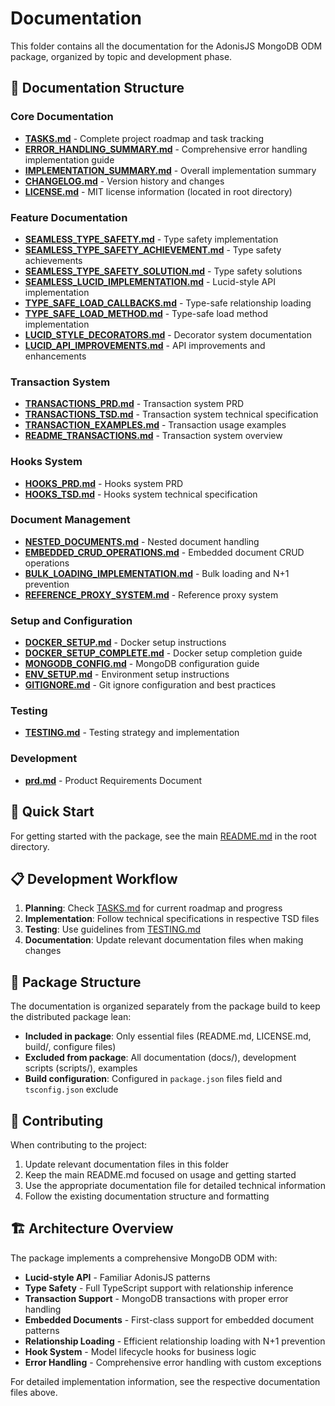 # Documentation

This folder contains all the documentation for the AdonisJS MongoDB ODM package, organized by topic and development phase.

## 📁 Documentation Structure

### Core Documentation

- **[TASKS.md](./TASKS.md)** - Complete project roadmap and task tracking
- **[ERROR_HANDLING_SUMMARY.md](./ERROR_HANDLING_SUMMARY.md)** - Comprehensive error handling implementation guide
- **[IMPLEMENTATION_SUMMARY.md](./IMPLEMENTATION_SUMMARY.md)** - Overall implementation summary
- **[CHANGELOG.md](./CHANGELOG.md)** - Version history and changes
- **[LICENSE.md](../LICENSE.md)** - MIT license information (located in root directory)

### Feature Documentation

- **[SEAMLESS_TYPE_SAFETY.md](./SEAMLESS_TYPE_SAFETY.md)** - Type safety implementation
- **[SEAMLESS_TYPE_SAFETY_ACHIEVEMENT.md](./SEAMLESS_TYPE_SAFETY_ACHIEVEMENT.md)** - Type safety achievements
- **[SEAMLESS_TYPE_SAFETY_SOLUTION.md](./SEAMLESS_TYPE_SAFETY_SOLUTION.md)** - Type safety solutions
- **[SEAMLESS_LUCID_IMPLEMENTATION.md](./SEAMLESS_LUCID_IMPLEMENTATION.md)** - Lucid-style API implementation
- **[TYPE_SAFE_LOAD_CALLBACKS.md](./TYPE_SAFE_LOAD_CALLBACKS.md)** - Type-safe relationship loading
- **[TYPE_SAFE_LOAD_METHOD.md](./TYPE_SAFE_LOAD_METHOD.md)** - Type-safe load method implementation
- **[LUCID_STYLE_DECORATORS.md](./LUCID_STYLE_DECORATORS.md)** - Decorator system documentation
- **[LUCID_API_IMPROVEMENTS.md](./LUCID_API_IMPROVEMENTS.md)** - API improvements and enhancements

### Transaction System

- **[TRANSACTIONS_PRD.md](./TRANSACTIONS_PRD.md)** - Transaction system PRD
- **[TRANSACTIONS_TSD.md](./TRANSACTIONS_TSD.md)** - Transaction system technical specification
- **[TRANSACTION_EXAMPLES.md](./TRANSACTION_EXAMPLES.md)** - Transaction usage examples
- **[README_TRANSACTIONS.md](./README_TRANSACTIONS.md)** - Transaction system overview

### Hooks System

- **[HOOKS_PRD.md](./HOOKS_PRD.md)** - Hooks system PRD
- **[HOOKS_TSD.md](./HOOKS_TSD.md)** - Hooks system technical specification

### Document Management

- **[NESTED_DOCUMENTS.md](./NESTED_DOCUMENTS.md)** - Nested document handling
- **[EMBEDDED_CRUD_OPERATIONS.md](./EMBEDDED_CRUD_OPERATIONS.md)** - Embedded document CRUD operations
- **[BULK_LOADING_IMPLEMENTATION.md](./BULK_LOADING_IMPLEMENTATION.md)** - Bulk loading and N+1 prevention
- **[REFERENCE_PROXY_SYSTEM.md](./REFERENCE_PROXY_SYSTEM.md)** - Reference proxy system

### Setup and Configuration

- **[DOCKER_SETUP.md](./DOCKER_SETUP.md)** - Docker setup instructions
- **[DOCKER_SETUP_COMPLETE.md](./DOCKER_SETUP_COMPLETE.md)** - Docker setup completion guide
- **[MONGODB_CONFIG.md](./MONGODB_CONFIG.md)** - MongoDB configuration guide
- **[ENV_SETUP.md](./ENV_SETUP.md)** - Environment setup instructions
- **[GITIGNORE.md](./GITIGNORE.md)** - Git ignore configuration and best practices

### Testing

- **[TESTING.md](./TESTING.md)** - Testing strategy and implementation

### Development

- **[prd.md](./prd.md)** - Product Requirements Document

## 🚀 Quick Start

For getting started with the package, see the main [README.md](../README.md) in the root directory.

## 📋 Development Workflow

1. **Planning**: Check [TASKS.md](./TASKS.md) for current roadmap and progress
2. **Implementation**: Follow technical specifications in respective TSD files
3. **Testing**: Use guidelines from [TESTING.md](./TESTING.md)
4. **Documentation**: Update relevant documentation files when making changes

## 🔧 Package Structure

The documentation is organized separately from the package build to keep the distributed package lean:

- **Included in package**: Only essential files (README.md, LICENSE.md, build/, configure files)
- **Excluded from package**: All documentation (docs/), development scripts (scripts/), examples
- **Build configuration**: Configured in `package.json` files field and `tsconfig.json` exclude

## 📝 Contributing

When contributing to the project:

1. Update relevant documentation files in this folder
2. Keep the main README.md focused on usage and getting started
3. Use the appropriate documentation file for detailed technical information
4. Follow the existing documentation structure and formatting

## 🏗️ Architecture Overview

The package implements a comprehensive MongoDB ODM with:

- **Lucid-style API** - Familiar AdonisJS patterns
- **Type Safety** - Full TypeScript support with relationship inference
- **Transaction Support** - MongoDB transactions with proper error handling
- **Embedded Documents** - First-class support for embedded document patterns
- **Relationship Loading** - Efficient relationship loading with N+1 prevention
- **Hook System** - Model lifecycle hooks for business logic
- **Error Handling** - Comprehensive error handling with custom exceptions

For detailed implementation information, see the respective documentation files above.
